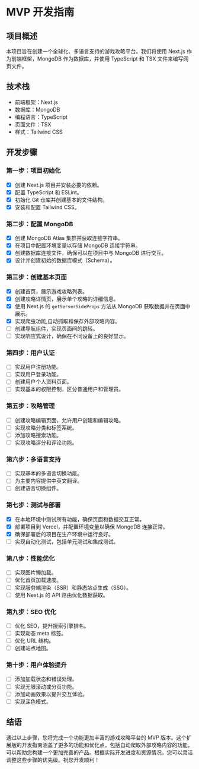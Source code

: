 # MVP 开发指南

## 项目概述

本项目旨在创建一个全球化、多语言支持的游戏攻略平台。我们将使用 Next.js 作为前端框架，MongoDB 作为数据库，并使用 TypeScript 和 TSX 文件来编写网页文件。

## 技术栈

- 前端框架：Next.js
- 数据库：MongoDB
- 编程语言：TypeScript
- 页面文件：TSX
- 样式：Tailwind CSS

## 开发步骤

### 第一步：项目初始化

- [x] 创建 Next.js 项目并安装必要的依赖。
- [x] 配置 TypeScript 和 ESLint。
- [x] 初始化 Git 仓库并创建基本的文件结构。
- [x] 安装和配置 Tailwind CSS。

### 第二步：配置 MongoDB

- [x] 创建 MongoDB Atlas 集群并获取连接字符串。
- [x] 在项目中配置环境变量以存储 MongoDB 连接字符串。
- [x] 创建数据库连接文件，确保可以在项目中与 MongoDB 进行交互。
- [x] 设计并创建初始的数据库模式（Schema）。

### 第三步：创建基本页面

- [x] 创建首页，展示游戏攻略列表。
- [x] 创建攻略详情页，展示单个攻略的详细信息。
- [x] 使用 Next.js 的 `getServerSideProps` 方法从 MongoDB 获取数据并在页面中展示。
- [x] 实现爬虫功能,自动抓取和保存外部攻略内容。
- [ ] 创建导航组件，实现页面间的跳转。
- [ ] 实现响应式设计，确保在不同设备上的良好显示。

### 第四步：用户认证

- [ ] 实现用户注册功能。
- [ ] 实现用户登录功能。
- [ ] 创建用户个人资料页面。
- [ ] 实现基本的权限控制，区分普通用户和管理员。

### 第五步：攻略管理

- [ ] 创建攻略编辑页面，允许用户创建和编辑攻略。
- [ ] 实现攻略分类和标签系统。
- [ ] 添加攻略搜索功能。
- [ ] 实现攻略评分和评论功能。

### 第六步：多语言支持

- [ ] 实现基本的多语言切换功能。
- [ ] 为主要内容提供中英文翻译。
- [ ] 创建语言切换组件。

### 第七步：测试与部署

- [x] 在本地环境中测试所有功能，确保页面和数据交互正常。
- [x] 部署项目到 Vercel，并配置环境变量以确保 MongoDB 连接正常。
- [x] 确保部署后的项目在生产环境中运行良好。
- [ ] 实现自动化测试，包括单元测试和集成测试。

### 第八步：性能优化

- [ ] 实现图片懒加载。
- [ ] 优化首页加载速度。
- [ ] 实现服务端渲染（SSR）和静态站点生成（SSG）。
- [ ] 使用 Next.js 的 API 路由优化数据获取。

### 第九步：SEO 优化

- [ ] 优化 SEO，提升搜索引擎排名。
- [ ] 实现动态 meta 标签。
- [ ] 优化 URL 结构。
- [ ] 创建站点地图。

### 第十步：用户体验提升

- [ ] 添加加载状态和错误处理。
- [ ] 实现无限滚动或分页功能。
- [ ] 添加动画效果以提升交互体验。
- [ ] 实现深色模式。

## 结语

通过以上步骤，您将完成一个功能更加丰富的游戏攻略平台的 MVP 版本。这个扩展版的开发指南涵盖了更多的功能和优化点，包括自动爬取外部攻略内容的功能，可以帮助您构建一个更加完善的产品。根据实际开发进度和资源情况，您可以灵活调整这些步骤的优先级。祝您开发顺利！
